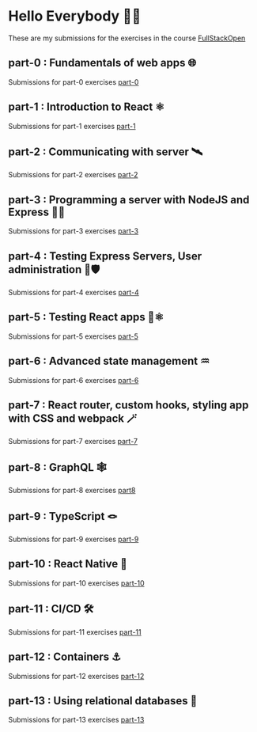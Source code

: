 # Hello Everybody 🙋‍♂️
  These are my submissions for the exercises in the course [FullStackOpen](https://fullstackopen.com/)

## part-0 : Fundamentals of web apps 🌐
  Submissions for part-0 exercises [part-0](https://github.com/NAGENDRA-BABU-MARASU/FullStackOpen/tree/main/part0)

## part-1 : Introduction to React ⚛️
  Submissions for part-1 exercises [part-1](https://github.com/NAGENDRA-BABU-MARASU/FullStackOpen/tree/main/part1)

## part-2 : Communicating with server 🛰️
  Submissions for part-2 exercises [part-2](https://github.com/NAGENDRA-BABU-MARASU/FullStackOpen/tree/main/part2)

## part-3 : Programming a server with NodeJS and Express 🧑‍💻
  Submissions for part-3 exercises [part-3](https://github.com/NAGENDRA-BABU-MARASU/FullStackOpen/tree/main/part3)

## part-4 : Testing Express Servers, User administration 🧪🛡️
  Submissions for part-4 exercises [part-4](https://github.com/NAGENDRA-BABU-MARASU/FullStackOpen/tree/main/part4)

## part-5 : Testing React apps 🧪⚛️
  Submissions for part-5 exercises [part-5](https://github.com/NAGENDRA-BABU-MARASU/bloglist-frontend/tree/8b06055702bc76b1eb5f87aaf3a862bbd69237f3)

## part-6 : Advanced state management ♒
  Submissions for part-6 exercises [part-6](https://github.com/NAGENDRA-BABU-MARASU/FullStackOpen/tree/main/part6)

## part-7 : React router, custom hooks, styling app with CSS and webpack 🪄
  Submissions for part-7 exercises [part-7](https://github.com/NAGENDRA-BABU-MARASU/FullStackOpen/tree/main/part7)

## part-8 : GraphQL 🕸️
  Submissions for part-8 exercises [part8](https://github.com/NAGENDRA-BABU-MARASU/FullStackOpen/tree/main/part8)

## part-9 : TypeScript 🪢
  Submissions for part-9 exercises [part-9](https://github.com/NAGENDRA-BABU-MARASU/FullStackOpen/tree/main/part9)

## part-10 : React Native 📱
  Submissions for part-10 exercises [part-10](https://github.com/NAGENDRA-BABU-MARASU/rate-repo-app-2024)

## part-11 : CI/CD 🛠️
  Submissions for part-11 exercises [part-11](https://github.com/NAGENDRA-BABU-MARASU/full-stack-open-pokedex)

## part-12 : Containers ⚓
  Submissions for part-12 exercises [part-12](https://github.com/NAGENDRA-BABU-MARASU/fso-part12)

## part-13 : Using relational databases 🧮
  Submissions for part-13 exercises [part-13](https://github.com/NAGENDRA-BABU-MARASU/FullStackOpen/tree/main/part13)



